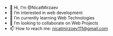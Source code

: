 - 👋 Hi, I’m @NicatMirzaev
- 👀 I’m interested in web development
- 🌱 I’m currently learning Web Technologies
- 💞️ I’m looking to collaborate on Web Projects
- 📫 How to reach me: nicatmirzoev111@gmail.com

<!---
NicatMirzaev/NicatMirzaev is a ✨ special ✨ repository because its `README.md` (this file) appears on your GitHub profile.
You can click the Preview link to take a look at your changes.
--->
